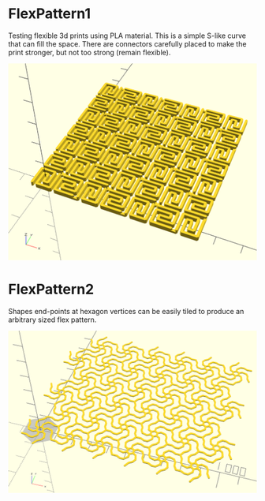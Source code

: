 # FlexPattern1
Testing flexible 3d prints using PLA material. This is a simple S-like curve that can fill the space.
There are connectors carefully placed to make the print stronger, but not too strong (remain flexible).

![Image of CAD model](img/FlexPattern1-stl.png)

# FlexPattern2
Shapes end-points at hexagon vertices can be easily tiled to produce an arbitrary sized flex pattern.

![Image of CAD model](img/FlexPattern2-stl.png)

